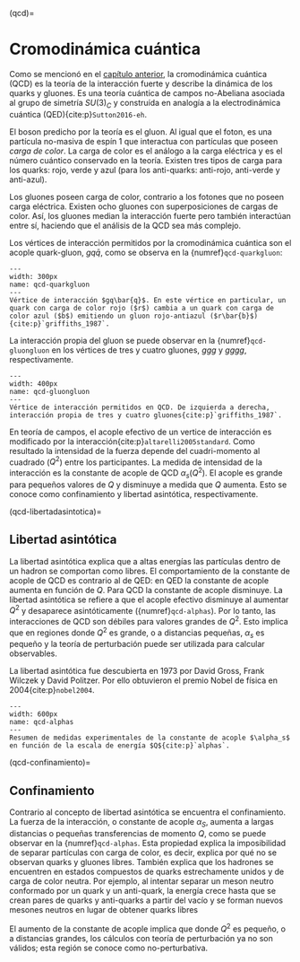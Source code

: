 (qcd)=
# Cromodinámica cuántica
Como se mencionó en el [capítulo anterior](ms-interacciones), la cromodinámica cuántica (QCD) es la teoría de la interacción fuerte y describe la dinámica de los quarks y gluones. Es una teoría cuántica de campos no-Abeliana asociada al grupo de simetría $SU(3)_C$ y construída en analogía a la electrodinámica cuántica (QED){cite:p}`Sutton2016-eh`.

El boson predicho por la teoría es el gluon. Al igual que el foton, es una partícula no-masiva de espín 1 que interactua con partículas que poseen *carga de color*. La carga de color es el análogo a la carga eléctrica y es el número cuántico conservado en la teoría. Existen tres tipos de carga para los quarks: rojo, verde y azul (para los anti-quarks: anti-rojo, anti-verde y anti-azul). 

Los gluones poseen carga de color, contrario a los fotones que no poseen carga eléctrica. Existen ocho gluones con superposiciones de cargas de color. Así, los gluones median la interacción fuerte pero también interactúan entre sí, haciendo que el análisis de la QCD sea más complejo. 

Los vértices de interacción permitidos por la cromodinámica cuántica son el acople quark-gluon, $gq\bar{q}$, como se observa en la {numref}`qcd-quarkgluon`:

```{figure} ./../../figuras/qcd-quarkgluon.png
---
width: 300px
name: qcd-quarkgluon
---
Vértice de interacción $gq\bar{q}$. En este vértice en particular, un quark con carga de color rojo ($r$) cambia a un quark con carga de color azul ($b$) emitiendo un gluon rojo-antiazul ($r\bar{b}$){cite:p}`griffiths_1987`.
```
La interacción propia del gluon se puede observar en la {numref}`qcd-gluongluon` en los vértices de tres y cuatro gluones, *ggg* y *gggg*, respectivamente.

```{figure} ./../../figuras/qcd-gluongluon.png
---
width: 400px
name: qcd-gluongluon
---
Vértice de interacción permitidos en QCD. De izquierda a derecha, interacción propia de tres y cuatro gluones{cite:p}`griffiths_1987`.
```

En teoría de campos, el acople efectivo de un vertice de interacción es modificado por la interacción{cite:p}`altarelli2005standard`. Como resultado la intensidad de la fuerza depende del cuadri-momento al cuadrado ($Q^2$) entre los participantes. La medida de intensidad de la interacción es la constante de acople de QCD $\alpha_s$($Q^2$). El acople es grande para pequeños valores de $Q$ y disminuye a medida que $Q$ aumenta. Esto se conoce como confinamiento y libertad asintótica, respectivamente.

(qcd-libertadasintotica)=
## Libertad asintótica
La libertad asintótica explica que a altas energías las partículas dentro de un hadron se comportan como libres. El comportamiento de la constante de acople de QCD es contrario al de QED: en QED la constante de acople aumenta en función de *Q*. Para QCD la constante de acople disminuye. La libertad asintótica se refiere a que el acople efectivo disminuye al aumentar $Q^2$ y desaparece asintóticamente ({numref}`qcd-alphas`). Por lo tanto, las interacciones de QCD son débiles para valores grandes de $Q^2$. Esto implica que en regiones donde $Q^2$ es grande, o a distancias pequeñas, $\alpha_s$ es pequeño y la teoría de perturbación puede ser utilizada para calcular observables. 

La libertad asintótica fue descubierta en 1973 por David Gross, Frank Wilczek y David Politzer. Por ello obtuvieron el premio Nobel de física en 2004{cite:p}`nobel2004`.

```{figure} ./../../figuras/qcd-alphas.png
---
width: 600px
name: qcd-alphas
---
Resumen de medidas experimentales de la constante de acople $\alpha_s$ en función de la escala de energía $Q${cite:p}`alphas`.
```

(qcd-confinamiento)=
## Confinamiento
Contrario al concepto de libertad asintótica se encuentra el confinamiento. La fuerza de la interacción, o constante de acople $\alpha_S$, aumenta a largas distancias o pequeñas transferencias de momento $Q$, como se puede observar en la {numref}`qcd-alphas`. Esta propiedad explica la imposibilidad de separar partículas con carga de color, es decir, explica por qué no se observan quarks y gluones libres. También explica que los hadrones se encuentren en estados compuestos de quarks estrechamente unidos y de carga de color neutra. Por ejemplo, al intentar separar un meson neutro conformado por un quark y un anti-quark, la energía crece hasta que se crean pares de quarks y anti-quarks a partir del vacío y se forman nuevos mesones neutros en lugar de obtener quarks libres

El aumento de la constante de acople implica que donde $Q^2$ es pequeño, o a distancias grandes, los cálculos con teoría de perturbación ya no son válidos; esta región se conoce como no-perturbativa.